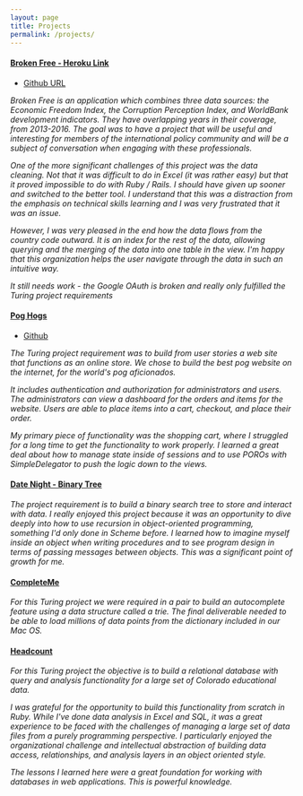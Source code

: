 ```yaml
---
layout: page
title: Projects
permalink: /projects/
---
```


#### [Broken Free - Heroku Link](https://broken-free.herokuapp.com/)
* [Github URL](https://github.com/maxglassie/broken_free)


*Broken Free is an application which combines three data sources: the Economic Freedom Index, the Corruption Perception Index, and WorldBank development indicators. They have overlapping years in their coverage, from 2013-2016. The goal was to have a project that will be useful and interesting for members of the international policy community and will be a subject of conversation when engaging with these professionals.*

*One of the more significant challenges of this project was the data cleaning. Not that it was difficult to do in Excel (it was rather easy) but that it proved impossible to do with Ruby / Rails. I should have given up sooner and switched to the better tool. I understand that this was a distraction from the emphasis on technical skills learning and I was very frustrated that it was an issue.*

*However, I was very pleased in the end how the data flows from the country code outward. It is an index for the rest of the data, allowing querying and the merging of the data into one table in the view. I'm happy that this organization helps the user navigate through the data in such an intuitive way.*

*It still needs work - the Google OAuth is broken and really only fulfilled the Turing project requirements*

#### [Pog Hogs](https://poghogs.herokuapp.com/)
* [Github](https://github.com/alfosco/pog_hogs.git)

*The Turing project requirement was to build from user stories a web site that functions as an online store. We chose to build the best pog website on the internet, for the world's pog aficionados.*

*It includes authentication and authorization for administrators and users. The administrators can view a dashboard for the orders and items for the website. Users are able to place items into a cart, checkout, and place their order.*

*My primary piece of functionality was the shopping cart, where I struggled for a long time to get the functionality to work properly. I learned a great deal about how to manage state inside of sessions and to use POROs with SimpleDelegator to push the logic down to the views.*


#### [Date Night - Binary Tree](https://github.com/maxglassie/binary_tree/)

*The project requirement is to build a binary search tree to store and interact with data. I really enjoyed this project because it was an opportunity to dive deeply into how to use recursion in object-oriented programming, something I'd only done in Scheme before. I learned how to imagine myself inside an object when writing procedures and to see program design in terms of passing messages between objects. This was a significant point of growth for me.*


#### [CompleteMe](https://github.com/AELSchauer/turing-complete_me.git)

*For this Turing project we were required in a pair to build an autocomplete feature using a data structure called a trie. The final deliverable needed to be able to load millions of data points from the dictionary included in our Mac OS.*


#### [Headcount](https://github.com/maxglassie/headcount)

*For this Turing project the objective is to build a relational database with query and analysis functionality for a large set of Colorado educational data.*

*I was grateful for the opportunity to build this functionality from scratch in Ruby. While I've done data analysis in Excel and SQL, it was a great experience to be faced with the challenges of managing a large set of data files from a purely programming perspective. I particularly enjoyed the organizational challenge and intellectual abstraction of building data access, relationships, and analysis layers in an object oriented style.*

*The lessons I learned here were a great foundation for working with databases in web applications. This is powerful knowledge.*
